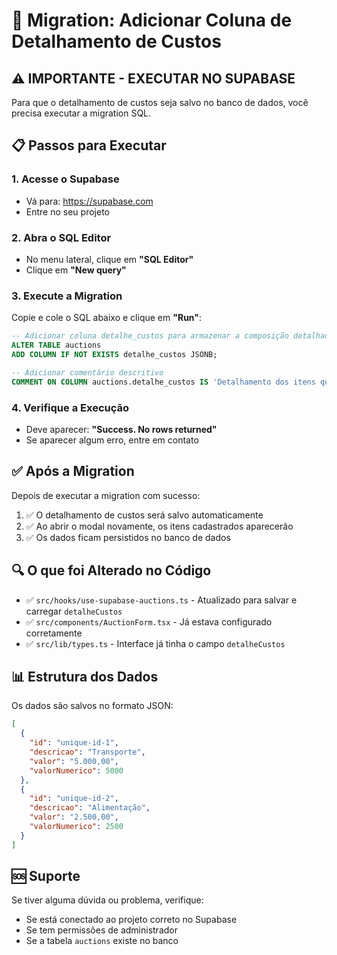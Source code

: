 # 🔧 Migration: Adicionar Coluna de Detalhamento de Custos

## ⚠️ IMPORTANTE - EXECUTAR NO SUPABASE

Para que o detalhamento de custos seja salvo no banco de dados, você precisa executar a migration SQL.

## 📋 Passos para Executar

### 1. Acesse o Supabase
- Vá para: https://supabase.com
- Entre no seu projeto

### 2. Abra o SQL Editor
- No menu lateral, clique em **"SQL Editor"**
- Clique em **"New query"**

### 3. Execute a Migration
Copie e cole o SQL abaixo e clique em **"Run"**:

```sql
-- Adicionar coluna detalhe_custos para armazenar a composição detalhada dos custos
ALTER TABLE auctions 
ADD COLUMN IF NOT EXISTS detalhe_custos JSONB;

-- Adicionar comentário descritivo
COMMENT ON COLUMN auctions.detalhe_custos IS 'Detalhamento dos itens que compõem os custos totais do leilão (array de objetos com id, descricao, valor e valorNumerico)';
```

### 4. Verifique a Execução
- Deve aparecer: **"Success. No rows returned"**
- Se aparecer algum erro, entre em contato

## ✅ Após a Migration

Depois de executar a migration com sucesso:

1. ✅ O detalhamento de custos será salvo automaticamente
2. ✅ Ao abrir o modal novamente, os itens cadastrados aparecerão
3. ✅ Os dados ficam persistidos no banco de dados

## 🔍 O que foi Alterado no Código

- ✅ `src/hooks/use-supabase-auctions.ts` - Atualizado para salvar e carregar `detalheCustos`
- ✅ `src/components/AuctionForm.tsx` - Já estava configurado corretamente
- ✅ `src/lib/types.ts` - Interface já tinha o campo `detalheCustos`

## 📊 Estrutura dos Dados

Os dados são salvos no formato JSON:

```json
[
  {
    "id": "unique-id-1",
    "descricao": "Transporte",
    "valor": "5.000,00",
    "valorNumerico": 5000
  },
  {
    "id": "unique-id-2",
    "descricao": "Alimentação",
    "valor": "2.500,00",
    "valorNumerico": 2500
  }
]
```

## 🆘 Suporte

Se tiver alguma dúvida ou problema, verifique:
- Se está conectado ao projeto correto no Supabase
- Se tem permissões de administrador
- Se a tabela `auctions` existe no banco

